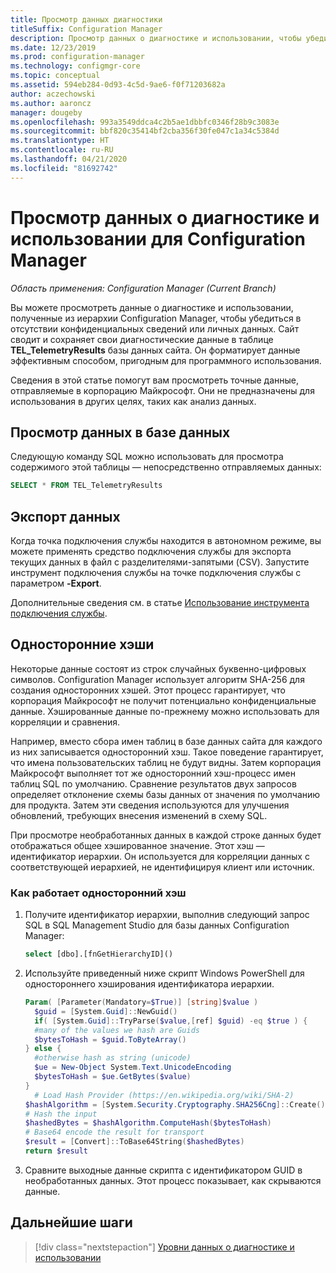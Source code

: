 ```yaml
---
title: Просмотр данных диагностики
titleSuffix: Configuration Manager
description: Просмотр данных о диагностике и использовании, чтобы убедиться в отсутствии конфиденциальных сведений в иерархии Configuration Manager.
ms.date: 12/23/2019
ms.prod: configuration-manager
ms.technology: configmgr-core
ms.topic: conceptual
ms.assetid: 594eb284-0d93-4c5d-9ae6-f0f71203682a
author: aczechowski
ms.author: aaroncz
manager: dougeby
ms.openlocfilehash: 993a3549ddca4c2b5ae1dbbfc0346f28b9c3083e
ms.sourcegitcommit: bbf820c35414bf2cba356f30fe047c1a34c5384d
ms.translationtype: HT
ms.contentlocale: ru-RU
ms.lasthandoff: 04/21/2020
ms.locfileid: "81692742"
---
```

# <a name="how-to-view-diagnostics-and-usage-data-for-configuration-manager"></a>Просмотр данных о диагностике и использовании для Configuration Manager

*Область применения: Configuration Manager (Current Branch)*

Вы можете просмотреть данные о диагностике и использовании, полученные из иерархии Configuration Manager, чтобы убедиться в отсутствии конфиденциальных сведений или личных данных. Сайт сводит и сохраняет свои диагностические данные в таблице **TEL_TelemetryResults** базы данных сайта. Он форматирует данные эффективным способом, пригодным для программного использования.

Сведения в этой статье помогут вам просмотреть точные данные, отправляемые в корпорацию Майкрософт. Они не предназначены для использования в других целях, таких как анализ данных.  

## <a name="view-data-in-database"></a>Просмотр данных в базе данных

Следующую команду SQL можно использовать для просмотра содержимого этой таблицы — непосредственно отправляемых данных:  

``` SQL
SELECT * FROM TEL_TelemetryResults
```

## <a name="export-the-data"></a>Экспорт данных

Когда точка подключения службы находится в автономном режиме, вы можете применять средство подключения службы для экспорта текущих данных в файл с разделителями-запятыми (CSV). Запустите инструмент подключения службы на точке подключения службы с параметром **-Export**.

Дополнительные сведения см. в статье [Использование инструмента подключения службы](../../servers/manage/use-the-service-connection-tool.md).

## <a name="one-way-hashes"></a><a name="bkmk_hashes"></a> Односторонние хэши

Некоторые данные состоят из строк случайных буквенно-цифровых символов. Configuration Manager использует алгоритм SHA-256 для создания односторонних хэшей. Этот процесс гарантирует, что корпорация Майкрософт не получит потенциально конфиденциальные данные. Хэшированные данные по-прежнему можно использовать для корреляции и сравнения.

Например, вместо сбора имен таблиц в базе данных сайта для каждого из них записывается односторонний хэш. Такое поведение гарантирует, что имена пользовательских таблиц не будут видны. Затем корпорация Майкрософт выполняет тот же односторонний хэш-процесс имен таблиц SQL по умолчанию. Сравнение результатов двух запросов определяет отклонение схемы базы данных от значения по умолчанию для продукта. Затем эти сведения используются для улучшения обновлений, требующих внесения изменений в схему SQL.  

При просмотре необработанных данных в каждой строке данных будет отображаться общее хэшированное значение. Этот хэш — идентификатор иерархии. Он используется для корреляции данных с соответствующей иерархией, не идентифицируя клиент или источник.

### <a name="how-the-one-way-hash-works"></a>Как работает односторонний хэш

1. Получите идентификатор иерархии, выполнив следующий запрос SQL в SQL Management Studio для базы данных Configuration Manager:

    ``` SQL
    select [dbo].[fnGetHierarchyID]()
    ```

2. Используйте приведенный ниже скрипт Windows PowerShell для одностороннего хэширования идентификатора иерархии.  

    ``` PowerShell
    Param( [Parameter(Mandatory=$True)] [string]$value )  
      $guid = [System.Guid]::NewGuid()  
      if( [System.Guid]::TryParse($value,[ref] $guid) -eq $true ) {  
      #many of the values we hash are Guids  
      $bytesToHash = $guid.ToByteArray()  
    } else {  
      #otherwise hash as string (unicode)  
      $ue = New-Object System.Text.UnicodeEncoding  
      $bytesToHash = $ue.GetBytes($value)
    }  
      # Load Hash Provider (https://en.wikipedia.org/wiki/SHA-2)
    $hashAlgorithm = [System.Security.Cryptography.SHA256Cng]::Create()
    # Hash the input
    $hashedBytes = $hashAlgorithm.ComputeHash($bytesToHash)
    # Base64 encode the result for transport
    $result = [Convert]::ToBase64String($hashedBytes)
    return $result
    ```

3. Сравните выходные данные скрипта с идентификатором GUID в необработанных данных. Этот процесс показывает, как скрываются данные.

## <a name="next-steps"></a>Дальнейшие шаги

> [!div class="nextstepaction"]
> [Уровни данных о диагностике и использовании](levels-overview.md)
